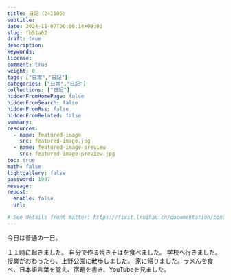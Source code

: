 ```yaml
---
title: 日記（241106）
subtitle:
date: 2024-11-07T00:06:14+09:00
slug: fb51a62
draft: true
description:
keywords:
license:
comment: true
weight: 0
tags: ["日常","日記"]
categories: ["日常","日記"]
collections: ["日記"]
hiddenFromHomePage: false
hiddenFromSearch: false
hiddenFromRss: false
hiddenFromRelated: false
summary:
resources:
  - name: featured-image
    src: featured-image.jpg
  - name: featured-image-preview
    src: featured-image-preview.jpg
toc: true
math: false
lightgallery: false
password: 1997
message:
repost:
  enable: false
  url:

# See details front matter: https://fixit.lruihao.cn/documentation/content-management/introduction/#front-matter
---
```


今日は普通の一日。
<!--more-->
１１時に起きました。
自分で作る焼きそばを食べました。
学校へ行きました。
授業がおわったら、上野公園に散歩しました。
家に帰りました。ラメんを食べ、日本語言葉を覚え、宿題を書き、YouTubeを見ました。

